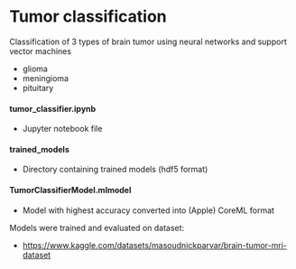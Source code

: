 # Tumor classification
Classification of 3 types of brain tumor using neural networks and support vector machines
* glioma
* meningioma
* pituitary

#### tumor_classifier.ipynb
* Jupyter notebook file

#### trained_models
* Directory containing trained models (hdf5 format)

#### TumorClassifierModel.mlmodel
* Model with highest accuracy converted into (Apple) CoreML format

Models were trained and evaluated on dataset: 
* https://www.kaggle.com/datasets/masoudnickparvar/brain-tumor-mri-dataset
